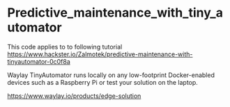 # Predictive_maintenance_with_tiny_automator

This code applies to to following tutorial https://www.hackster.io/Zalmotek/predictive-maintenance-with-tinyautomator-0c0f8a

Waylay TinyAutomator runs locally on any low-footprint Docker-enabled devices such as a Raspberry Pi or test your solution on the laptop.

https://www.waylay.io/products/edge-solution

